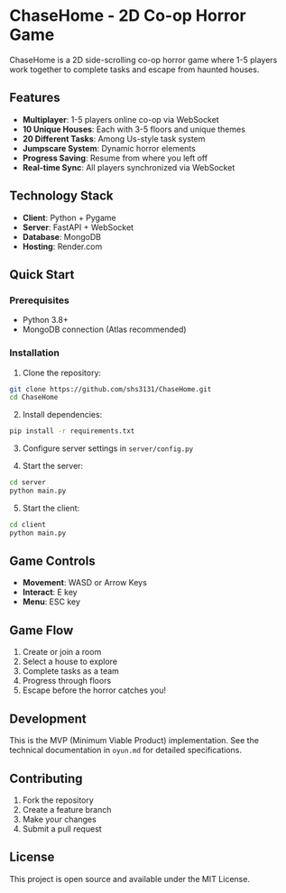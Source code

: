 # ChaseHome - 2D Co-op Horror Game

ChaseHome is a 2D side-scrolling co-op horror game where 1-5 players work together to complete tasks and escape from haunted houses.

## Features

- **Multiplayer**: 1-5 players online co-op via WebSocket
- **10 Unique Houses**: Each with 3-5 floors and unique themes
- **20 Different Tasks**: Among Us-style task system
- **Jumpscare System**: Dynamic horror elements
- **Progress Saving**: Resume from where you left off
- **Real-time Sync**: All players synchronized via WebSocket

## Technology Stack

- **Client**: Python + Pygame
- **Server**: FastAPI + WebSocket
- **Database**: MongoDB
- **Hosting**: Render.com

## Quick Start

### Prerequisites
- Python 3.8+
- MongoDB connection (Atlas recommended)

### Installation

1. Clone the repository:
```bash
git clone https://github.com/shs3131/ChaseHome.git
cd ChaseHome
```

2. Install dependencies:
```bash
pip install -r requirements.txt
```

3. Configure server settings in `server/config.py`

4. Start the server:
```bash
cd server
python main.py
```

5. Start the client:
```bash
cd client
python main.py
```

## Game Controls

- **Movement**: WASD or Arrow Keys
- **Interact**: E key
- **Menu**: ESC key

## Game Flow

1. Create or join a room
2. Select a house to explore
3. Complete tasks as a team
4. Progress through floors
5. Escape before the horror catches you!

## Development

This is the MVP (Minimum Viable Product) implementation. See the technical documentation in `oyun.md` for detailed specifications.

## Contributing

1. Fork the repository
2. Create a feature branch
3. Make your changes
4. Submit a pull request

## License

This project is open source and available under the MIT License.